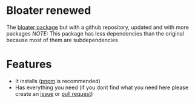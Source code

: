# Bloater renewed
The [bloater package](https://www.npmjs.com/package/bloater) but with a github repository, updated and with more packages
*NOTE:* This package has less dependencies than the original because most of them are subdependencies

# Features
* It installs ([pnpm](https://pnpm.io/) is recommended)
* Has everything you need (if you dont find what you need here please create an [issue](https://github.com/CubeBeveled/bloater-renewed/issues) or [pull request](https://github.com/CubeBeveled/bloater-renewed/pulls))